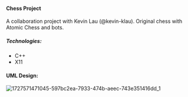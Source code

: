 #### Chess Project 
A collaboration project with Kevin Lau (@kevin-klau). Original chess with Atomic Chess and bots.
##### Technologies:
- C++
- X11
#### UML Design:
 ![1727571471045-597bc2ea-7933-474b-aeec-743e351416dd_1](https://github.com/user-attachments/assets/f8494bdd-4616-460a-a660-e03427303735)
